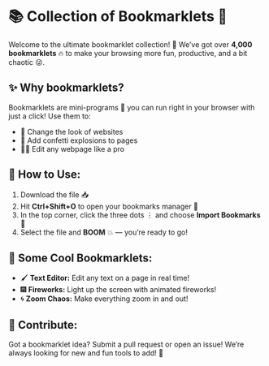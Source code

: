 # 📚 Collection of Bookmarklets 🚀

Welcome to the ultimate bookmarklet collection! 🌟 We’ve got over **4,000 bookmarklets** 🔥 to make your browsing more fun, productive, and a bit chaotic 😜.

## ✨ Why bookmarklets?
Bookmarklets are mini-programs 📜 you can run right in your browser with just a click! Use them to:

- 🎨 Change the look of websites
- 🎉 Add confetti explosions to pages
- 🕵️‍♂️ Edit any webpage like a pro

## 🌈 How to Use:
1. Download the file 📥
2. Hit **Ctrl+Shift+O** to open your bookmarks manager 📑
3. In the top corner, click the three dots ⋮ and choose **Import Bookmarks** 📂
4. Select the file and **BOOM** 💥 — you’re ready to go!

## 🔧 Some Cool Bookmarklets:
- 🖌️ **Text Editor:** Edit any text on a page in real time!
- 🎆 **Fireworks:** Light up the screen with animated fireworks!
- 🌀 **Zoom Chaos:** Make everything zoom in and out!

## 🤝 Contribute:
Got a bookmarklet idea? Submit a pull request or open an issue! We’re always looking for new and fun tools to add! 🙌
